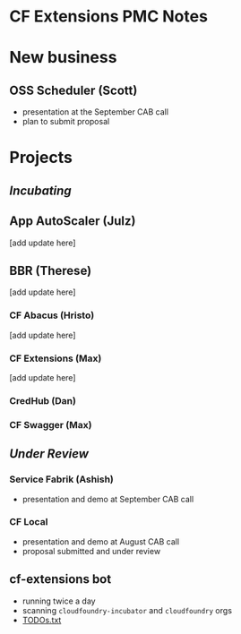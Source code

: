 # CF Extensions PMC Notes

# New business

## OSS Scheduler (Scott)
- presentation at the September CAB call
- plan to submit proposal

# Projects

## _Incubating_

## App AutoScaler (Julz)

[add update here]

## BBR (Therese)

[add update here]

### CF Abacus (Hristo)

[add update here]

### CF Extensions (Max)

[add update here]

### CredHub (Dan)

### CF Swagger (Max)

## _Under Review_

### Service Fabrik (Ashish)
- presentation and demo at September CAB call

### CF Local
- presentation and demo at August CAB call
- proposal submitted and under review

## cf-extensions bot

- running twice a day
- scanning `cloudfoundry-incubator` and `cloudfoundry` orgs
- [TODOs.txt](https://github.com/cloudfoundry-incubator/cf-extensions/blob/master/TODO.txt)
